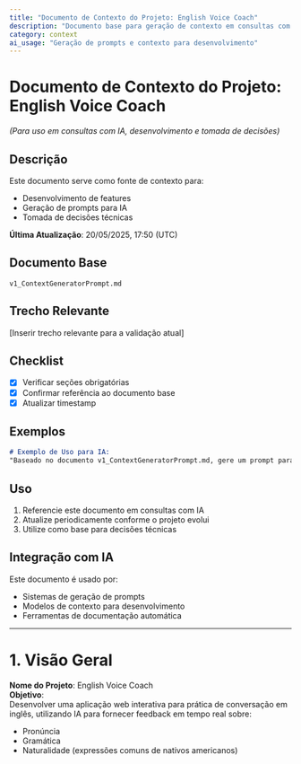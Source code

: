 ```yaml
---
title: "Documento de Contexto do Projeto: English Voice Coach"
description: "Documento base para geração de contexto em consultas com IA"
category: context
ai_usage: "Geração de prompts e contexto para desenvolvimento"
---
```


# **Documento de Contexto do Projeto: English Voice Coach**  
*(Para uso em consultas com IA, desenvolvimento e tomada de decisões)*  

## Descrição
Este documento serve como fonte de contexto para:
- Desenvolvimento de features
- Geração de prompts para IA
- Tomada de decisões técnicas

**Última Atualização**: 20/05/2025, 17:50 (UTC)

## Documento Base
`v1_ContextGeneratorPrompt.md`

## Trecho Relevante
[Inserir trecho relevante para a validação atual]

## Checklist
- [x] Verificar seções obrigatórias
- [x] Confirmar referência ao documento base  
- [x] Atualizar timestamp

## Exemplos
```markdown
# Exemplo de Uso para IA:
"Baseado no documento v1_ContextGeneratorPrompt.md, gere um prompt para..."
```

## Uso
1. Referencie este documento em consultas com IA
2. Atualize periodicamente conforme o projeto evolui
3. Utilize como base para decisões técnicas

## Integração com IA
Este documento é usado por:
- Sistemas de geração de prompts
- Modelos de contexto para desenvolvimento
- Ferramentas de documentação automática

---

# **1. Visão Geral**  
**Nome do Projeto**: English Voice Coach  
**Objetivo**:  
Desenvolver uma aplicação web interativa para prática de conversação em inglês, utilizando IA para fornecer feedback em tempo real sobre:  
- Pronúncia  
- Gramática  
- Naturalidade (expressões comuns de nativos americanos)  

